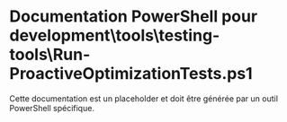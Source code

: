 # Documentation PowerShell pour development\tools\testing-tools\Run-ProactiveOptimizationTests.ps1

Cette documentation est un placeholder et doit être générée par un outil PowerShell spécifique.
